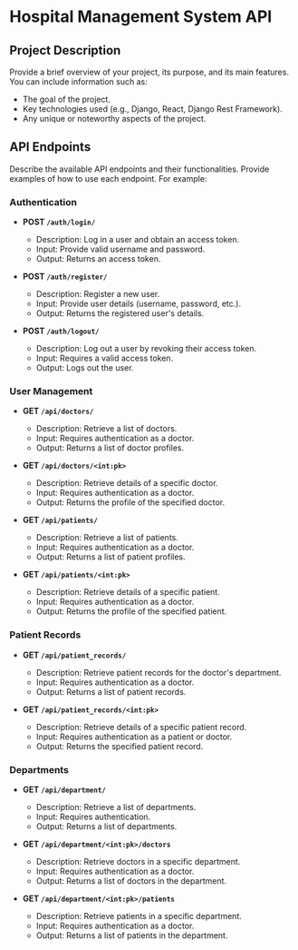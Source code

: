 
# Hospital Management System API

## Project Description

Provide a brief overview of your project, its purpose, and its main features. You can include information such as:

- The goal of the project.
- Key technologies used (e.g., Django, React, Django Rest Framework).
- Any unique or noteworthy aspects of the project.


## API Endpoints

Describe the available API endpoints and their functionalities. Provide examples of how to use each endpoint. For example:

### Authentication

- **POST `/auth/login/`**
  - Description: Log in a user and obtain an access token.
  - Input: Provide valid username and password.
  - Output: Returns an access token.
  
- **POST `/auth/register/`**
  - Description: Register a new user.
  - Input: Provide user details (username, password, etc.).
  - Output: Returns the registered user's details.

- **POST `/auth/logout/`**
  - Description: Log out a user by revoking their access token.
  - Input: Requires a valid access token.
  - Output: Logs out the user.

### User Management

- **GET `/api/doctors/`**
  - Description: Retrieve a list of doctors.
  - Input: Requires authentication as a doctor.
  - Output: Returns a list of doctor profiles.

- **GET `/api/doctors/<int:pk>`**
  - Description: Retrieve details of a specific doctor.
  - Input: Requires authentication as a doctor.
  - Output: Returns the profile of the specified doctor.

- **GET `/api/patients/`**
  - Description: Retrieve a list of patients.
  - Input: Requires authentication as a doctor.
  - Output: Returns a list of patient profiles.

- **GET `/api/patients/<int:pk>`**
  - Description: Retrieve details of a specific patient.
  - Input: Requires authentication as a doctor.
  - Output: Returns the profile of the specified patient.

### Patient Records

- **GET `/api/patient_records/`**
  - Description: Retrieve patient records for the doctor's department.
  - Input: Requires authentication as a doctor.
  - Output: Returns a list of patient records.

- **GET `/api/patient_records/<int:pk>`**
  - Description: Retrieve details of a specific patient record.
  - Input: Requires authentication as a patient or doctor.
  - Output: Returns the specified patient record.

### Departments

- **GET `/api/department/`**
  - Description: Retrieve a list of departments.
  - Input: Requires authentication.
  - Output: Returns a list of departments.

- **GET `/api/department/<int:pk>/doctors`**
  - Description: Retrieve doctors in a specific department.
  - Input: Requires authentication as a doctor.
  - Output: Returns a list of doctors in the department.

- **GET `/api/department/<int:pk>/patients`**
  - Description: Retrieve patients in a specific department.
  - Input: Requires authentication as a doctor.
  - Output: Returns a list of patients in the department.
